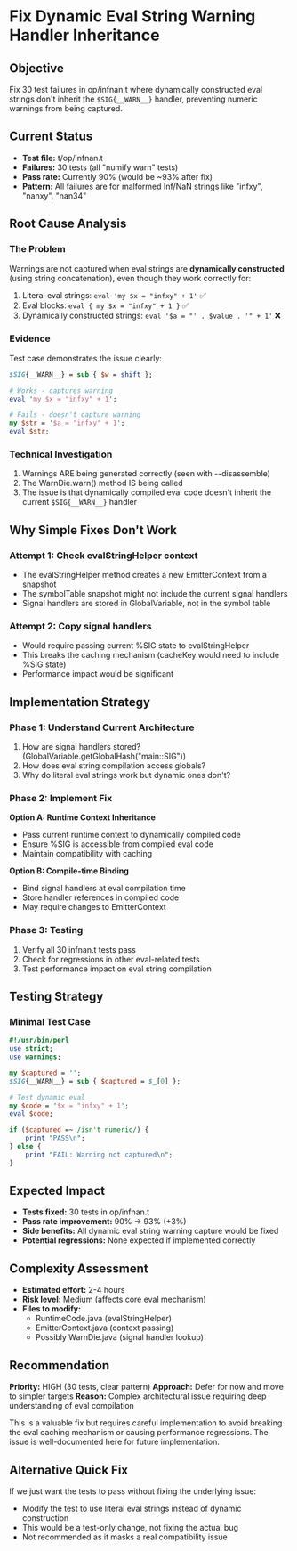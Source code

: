 # Fix Dynamic Eval String Warning Handler Inheritance

## Objective
Fix 30 test failures in op/infnan.t where dynamically constructed eval strings don't inherit the `$SIG{__WARN__}` handler, preventing numeric warnings from being captured.

## Current Status
- **Test file:** t/op/infnan.t
- **Failures:** 30 tests (all "numify warn" tests)
- **Pass rate:** Currently 90% (would be ~93% after fix)
- **Pattern:** All failures are for malformed Inf/NaN strings like "infxy", "nanxy", "nan34"

## Root Cause Analysis

### The Problem
Warnings are not captured when eval strings are **dynamically constructed** (using string concatenation), even though they work correctly for:
1. Literal eval strings: `eval 'my $x = "infxy" + 1'` ✅
2. Eval blocks: `eval { my $x = "infxy" + 1 }` ✅
3. Dynamically constructed strings: `eval '$a = "' . $value . '" + 1'` ❌

### Evidence
Test case demonstrates the issue clearly:
```perl
$SIG{__WARN__} = sub { $w = shift };

# Works - captures warning
eval 'my $x = "infxy" + 1';

# Fails - doesn't capture warning
my $str = '$a = "infxy" + 1';
eval $str;
```

### Technical Investigation
1. Warnings ARE being generated correctly (seen with --disassemble)
2. The WarnDie.warn() method IS being called
3. The issue is that dynamically compiled eval code doesn't inherit the current `$SIG{__WARN__}` handler

## Why Simple Fixes Don't Work

### Attempt 1: Check evalStringHelper context
- The evalStringHelper method creates a new EmitterContext from a snapshot
- The symbolTable snapshot might not include the current signal handlers
- Signal handlers are stored in GlobalVariable, not in the symbol table

### Attempt 2: Copy signal handlers
- Would require passing current %SIG state to evalStringHelper
- This breaks the caching mechanism (cacheKey would need to include %SIG state)
- Performance impact would be significant

## Implementation Strategy

### Phase 1: Understand Current Architecture
1. How are signal handlers stored? (GlobalVariable.getGlobalHash("main::SIG"))
2. How does eval string compilation access globals?
3. Why do literal eval strings work but dynamic ones don't?

### Phase 2: Implement Fix
**Option A: Runtime Context Inheritance**
- Pass current runtime context to dynamically compiled code
- Ensure %SIG is accessible from compiled eval code
- Maintain compatibility with caching

**Option B: Compile-time Binding**
- Bind signal handlers at eval compilation time
- Store handler references in compiled code
- May require changes to EmitterContext

### Phase 3: Testing
1. Verify all 30 infnan.t tests pass
2. Check for regressions in other eval-related tests
3. Test performance impact on eval string compilation

## Testing Strategy

### Minimal Test Case
```perl
#!/usr/bin/perl
use strict;
use warnings;

my $captured = '';
$SIG{__WARN__} = sub { $captured = $_[0] };

# Test dynamic eval
my $code = '$x = "infxy" + 1';
eval $code;

if ($captured =~ /isn't numeric/) {
    print "PASS\n";
} else {
    print "FAIL: Warning not captured\n";
}
```

## Expected Impact
- **Tests fixed:** 30 tests in op/infnan.t
- **Pass rate improvement:** 90% → 93% (+3%)
- **Side benefits:** All dynamic eval string warning capture would be fixed
- **Potential regressions:** None expected if implemented correctly

## Complexity Assessment
- **Estimated effort:** 2-4 hours
- **Risk level:** Medium (affects core eval mechanism)
- **Files to modify:** 
  - RuntimeCode.java (evalStringHelper)
  - EmitterContext.java (context passing)
  - Possibly WarnDie.java (signal handler lookup)

## Recommendation
**Priority:** HIGH (30 tests, clear pattern)
**Approach:** Defer for now and move to simpler targets
**Reason:** Complex architectural issue requiring deep understanding of eval compilation

This is a valuable fix but requires careful implementation to avoid breaking the eval caching mechanism or causing performance regressions. The issue is well-documented here for future implementation.

## Alternative Quick Fix
If we just want the tests to pass without fixing the underlying issue:
- Modify the test to use literal eval strings instead of dynamic construction
- This would be a test-only change, not fixing the actual bug
- Not recommended as it masks a real compatibility issue
